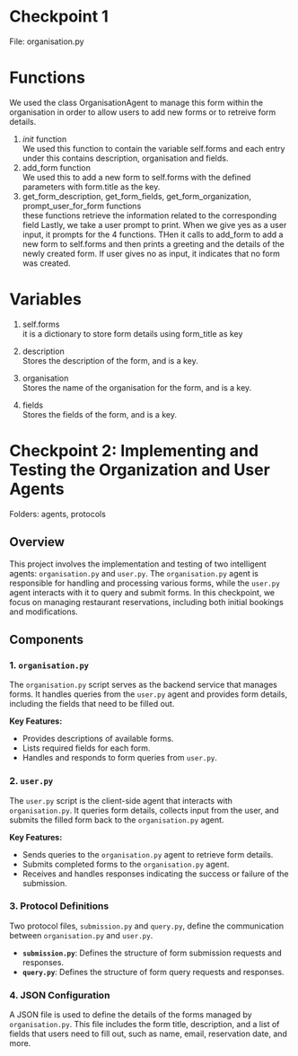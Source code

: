 # Checkpoint 1
File: organisation.py
# Functions
We used the class OrganisationAgent to manage this form within the organisation in order to allow users to add new forms or to retreive form details. 
1. _init_ function <br/>
   We used this function to contain the variable self.forms and each entry under this contains description, organisation and fields.
2. add_form function <br/>
   We used this to add a new form to self.forms with the defined parameters with form.title as the key.
3. get_form_description, get_form_fields, get_form_organization, prompt_user_for_form functions <br/>
   these functions retrieve the information related to the corresponding field
Lastly, we take a user prompt to print.
When we give yes as a user input, it prompts for the 4 functions.
THen it calls to add_form to add a new form to self.forms and then prints a greeting and the details of the newly created form.
If user gives no as input, it indicates that no form was created.

# Variables
1. self.forms <br/>
it is a dictionary to store form details using form_title as key

2. description <br/>
Stores the description of the form, and is a key.

3. organisation <br/>
Stores the name of the organisation for the form, and is a key.

4. fields <br/>
Stores the fields of the form, and is a key.

# Checkpoint 2: Implementing and Testing the Organization and User Agents
Folders: agents, protocols
## Overview

This project involves the implementation and testing of two intelligent agents: `organisation.py` and `user.py`. The `organisation.py` agent is responsible for handling and processing various forms, while the `user.py` agent interacts with it to query and submit forms. In this checkpoint, we focus on managing restaurant reservations, including both initial bookings and modifications.

## Components

### 1. `organisation.py`

The `organisation.py` script serves as the backend service that manages forms. It handles queries from the `user.py` agent and provides form details, including the fields that need to be filled out.

**Key Features:**
- Provides descriptions of available forms.
- Lists required fields for each form.
- Handles and responds to form queries from `user.py`.

### 2. `user.py`

The `user.py` script is the client-side agent that interacts with `organisation.py`. It queries form details, collects input from the user, and submits the filled form back to the `organisation.py` agent.

**Key Features:**
- Sends queries to the `organisation.py` agent to retrieve form details.
- Submits completed forms to the `organisation.py` agent.
- Receives and handles responses indicating the success or failure of the submission.

### 3. Protocol Definitions

Two protocol files, `submission.py` and `query.py`, define the communication between `organisation.py` and `user.py`.

- **`submission.py`**: Defines the structure of form submission requests and responses.
- **`query.py`**: Defines the structure of form query requests and responses.

### 4. JSON Configuration

A JSON file is used to define the details of the forms managed by `organisation.py`. This file includes the form title, description, and a list of fields that users need to fill out, such as name, email, reservation date, and more.
